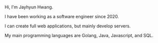 Hi, I'm Jayhyun Hwang.

I have been working as a software engineer since 2020.

I can create full web applications, but mainly develop servers.

My main programming languages are Golang, Java, Javascript, and SQL.